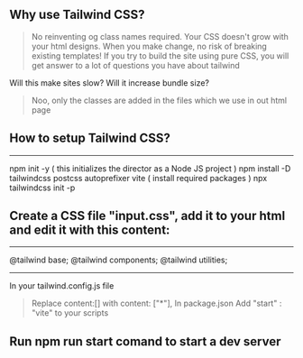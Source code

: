 ## Why use Tailwind CSS?

> No reinventing og class names required.
> Your CSS doesn't grow with your html designs.
> When you make change, no risk of breaking existing templates!
> If you try to build the site using pure CSS, you will get answer to a lot of questions you have about tailwind

Will this make sites slow? Will it increase bundle size?

> Noo, only the classes are added in the files which we use in out html page

## How to setup Tailwind CSS?

---

npm init -y ( this initializes the director as a Node JS project )
npm install -D tailwindcss postcss autoprefixer vite ( install required packages )
npx tailwindcss init -p

## Create a CSS file "input.css", add it to your html and edit it with this content:

---

@tailwind base;
@tailwind components;
@tailwind utilities;

---

In your tailwind.config.js file

> Replace content:[] with content: ["*"],
> In package.json
> Add "start" : "vite" to your scripts

## Run npm run start comand to start a dev server
